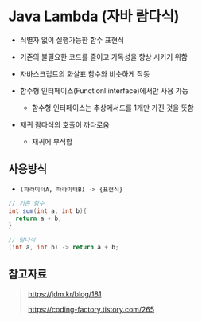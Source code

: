 # Java Lambda (자바 람다식)

- 식별자 없이 실행가능한 함수 표현식
- 기존의 불필요한 코드를 줄이고 가독성을 향상 시키기 위함 
- 자바스크립트의 화살표 함수와 비슷하게 작동
- 함수형 인터페이스(Functionl interface)에서만 사용 가능 
  - 함수형 인터페이스는 추상메서드를 1개만 가진 것을 뜻함
- 재귀 람다식의 호출이 까다로움

  - 재귀에 부적합

  

## 사용방식

- `(파라미터A, 파라미터B) -> {표현식}`

```java
// 기존 함수
int sum(int a, int b){
  return a + b;
}

// 람다식
(int a, int b) -> return a + b;
```



## 참고자료

> https://jdm.kr/blog/181
>
> https://coding-factory.tistory.com/265